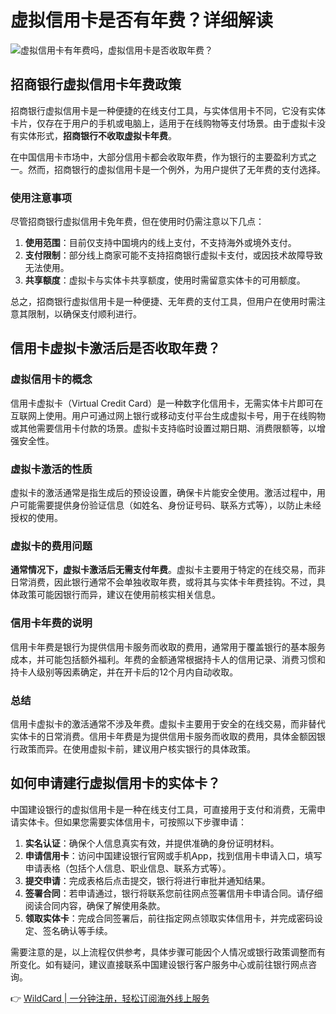 # 虚拟信用卡是否有年费？详细解读

![虚拟信用卡有年费吗，虚拟信用卡是否收取年费？](https://bbtdd.com/img/934118914284179.webp)

## 招商银行虚拟信用卡年费政策

招商银行虚拟信用卡是一种便捷的在线支付工具，与实体信用卡不同，它没有实体卡片，仅存在于用户的手机或电脑上，适用于在线购物等支付场景。由于虚拟卡没有实体形式，**招商银行不收取虚拟卡年费**。

在中国信用卡市场中，大部分信用卡都会收取年费，作为银行的主要盈利方式之一。然而，招商银行的虚拟信用卡是一个例外，为用户提供了无年费的支付选择。

### 使用注意事项

尽管招商银行虚拟信用卡免年费，但在使用时仍需注意以下几点：
1. **使用范围**：目前仅支持中国境内的线上支付，不支持海外或境外支付。
2. **支付限制**：部分线上商家可能不支持招商银行虚拟卡支付，或因技术故障导致无法使用。
3. **共享额度**：虚拟卡与实体卡共享额度，使用时需留意实体卡的可用额度。

总之，招商银行虚拟信用卡是一种便捷、无年费的支付工具，但用户在使用时需注意其限制，以确保支付顺利进行。

## 信用卡虚拟卡激活后是否收取年费？

### 虚拟信用卡的概念

信用卡虚拟卡（Virtual Credit Card）是一种数字化信用卡，无需实体卡片即可在互联网上使用。用户可通过网上银行或移动支付平台生成虚拟卡号，用于在线购物或其他需要信用卡付款的场景。虚拟卡支持临时设置过期日期、消费限额等，以增强安全性。

### 虚拟卡激活的性质

虚拟卡的激活通常是指生成后的预设设置，确保卡片能安全使用。激活过程中，用户可能需要提供身份验证信息（如姓名、身份证号码、联系方式等），以防止未经授权的使用。

### 虚拟卡的费用问题

**通常情况下，虚拟卡激活后无需支付年费**。虚拟卡主要用于特定的在线交易，而非日常消费，因此银行通常不会单独收取年费，或将其与实体卡年费挂钩。不过，具体政策可能因银行而异，建议在使用前核实相关信息。

### 信用卡年费的说明

信用卡年费是银行为提供信用卡服务而收取的费用，通常用于覆盖银行的基本服务成本，并可能包括额外福利。年费的金额通常根据持卡人的信用记录、消费习惯和持卡人级别等因素确定，并在开卡后的12个月内自动收取。

### 总结

信用卡虚拟卡的激活通常不涉及年费。虚拟卡主要用于安全的在线交易，而非替代实体卡的日常消费。信用卡年费是为提供信用卡服务而收取的费用，具体金额因银行政策而异。在使用虚拟卡前，建议用户核实银行的具体政策。

## 如何申请建行虚拟信用卡的实体卡？

中国建设银行的虚拟信用卡是一种在线支付工具，可直接用于支付和消费，无需申请实体卡。但如果您需要实体信用卡，可按照以下步骤申请：

1. **实名认证**：确保个人信息真实有效，并提供准确的身份证明材料。
2. **申请信用卡**：访问中国建设银行官网或手机App，找到信用卡申请入口，填写申请表格（包括个人信息、职业信息、联系方式等）。
3. **提交申请**：完成表格后点击提交，银行将进行审批并通知结果。
4. **签署合同**：若申请通过，银行将联系您前往网点签署信用卡申请合同。请仔细阅读合同内容，确保了解使用条款。
5. **领取实体卡**：完成合同签署后，前往指定网点领取实体信用卡，并完成密码设定、签名确认等手续。

需要注意的是，以上流程仅供参考，具体步骤可能因个人情况或银行政策调整而有所变化。如有疑问，建议直接联系中国建设银行客户服务中心或前往银行网点咨询。

👉 [WildCard | 一分钟注册，轻松订阅海外线上服务](https://bbtdd.com/WildCard)